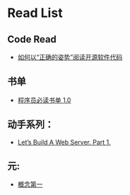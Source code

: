 

# Read List

## Code Read

- [如何以“正确的姿势”阅读开源软件代码](https://mp.weixin.qq.com/s?__biz=MjM5Mjg4NDMwMA==&mid=2652973508&idx=1&sn=1281837abb0530893f8b42e05ea35a7e#rd)


## 书单

- [程序员必读书单 1.0](http://lucida.me/blog/developer-reading-list/)



## 动手系列：

- [Let’s Build A Web Server. Part 1.](https://ruslanspivak.com/lsbaws-part1/)


## 元:

- [概念第一](https://zhuanlan.zhihu.com/p/24023858)